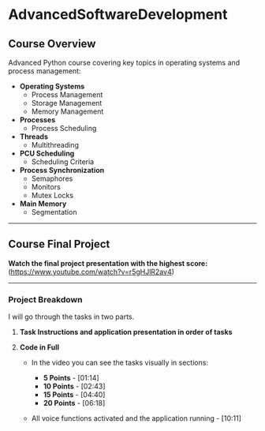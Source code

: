 # AdvancedSoftwareDevelopment

## Course Overview
Advanced Python course covering key topics in operating systems and process management:

- **Operating Systems**
  - Process Management
  - Storage Management
  - Memory Management
- **Processes**
  - Process Scheduling
- **Threads**
  - Multithreading
- **PCU Scheduling**
  - Scheduling Criteria
- **Process Synchronization**
  - Semaphores
  - Monitors
  - Mutex Locks
- **Main Memory**
  - Segmentation

---

## Course Final Project

**Watch the final project presentation with the highest score:**  
(https://www.youtube.com/watch?v=r5gHJlR2av4)

---

### Project Breakdown
I will go through the tasks in two parts.

1. **Task Instructions and application presentation in order of tasks**
2. **Code in Full**

   - In the video you can see the tasks visually in sections:
     - **5 Points** - [01:14]
     - **10 Points** - [02:43]
     - **15 Points** - [04:40]
     - **20 Points** - [06:18]

   - All voice functions activated and the application running - [10:11]
